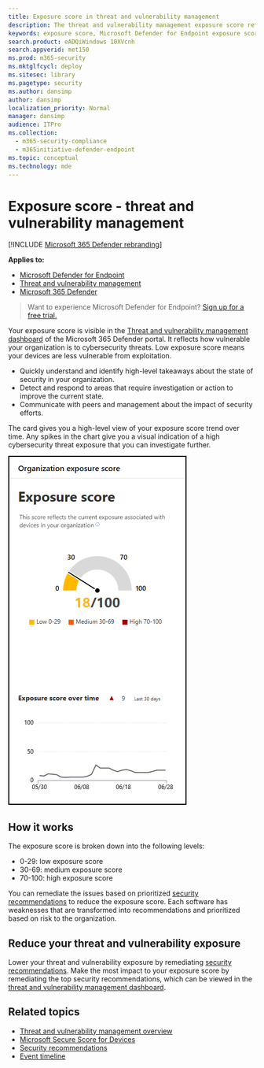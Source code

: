 ```yaml
---
title: Exposure score in threat and vulnerability management
description: The threat and vulnerability management exposure score reflects how vulnerable your organization is to cybersecurity threats.
keywords: exposure score, Microsoft Defender for Endpoint exposure score, Microsoft Defender for Endpoint tvm exposure score, organization exposure score, tvm organization exposure score, threat and vulnerability management, Microsoft Defender for Endpoint
search.product: eADQiWindows 10XVcnh
search.appverid: met150
ms.prod: m365-security
ms.mktglfcycl: deploy
ms.sitesec: library
ms.pagetype: security
ms.author: dansimp
author: dansimp
localization_priority: Normal
manager: dansimp
audience: ITPro
ms.collection: 
  - m365-security-compliance
  - m365initiative-defender-endpoint
ms.topic: conceptual
ms.technology: mde
---
```

# Exposure score - threat and vulnerability management

[!INCLUDE [Microsoft 365 Defender rebranding](../../includes/microsoft-defender.md)]

**Applies to:**

- [Microsoft Defender for Endpoint](https://go.microsoft.com/fwlink/?linkid=2154037)
- [Threat and vulnerability management](next-gen-threat-and-vuln-mgt.md)
- [Microsoft 365 Defender](https://go.microsoft.com/fwlink/?linkid=2118804)

> Want to experience Microsoft Defender for Endpoint? [Sign up for a free trial.](https://signup.microsoft.com/create-account/signup?products=7f379fee-c4f9-4278-b0a1-e4c8c2fcdf7e&ru=https://aka.ms/MDEp2OpenTrial?ocid=docs-wdatp-portaloverview-abovefoldlink)

Your exposure score is visible in the [Threat and vulnerability management dashboard](tvm-dashboard-insights.md) of the Microsoft 365 Defender portal. It reflects how vulnerable your organization is to cybersecurity threats. Low exposure score means your devices are less vulnerable from exploitation.

- Quickly understand and identify high-level takeaways about the state of security in your organization.
- Detect and respond to areas that require investigation or action to improve the current state.
- Communicate with peers and management about the impact of security efforts.

The card gives you a high-level view of your exposure score trend over time. Any spikes in the chart give you a visual indication of a high cybersecurity threat exposure that you can investigate further.

![Exposure score card](images/tvm_exp_score.png)

## How it works

The exposure score is broken down into the following levels:

- 0-29: low exposure score
- 30-69: medium exposure score
- 70-100: high exposure score

You can remediate the issues based on prioritized [security recommendations](tvm-security-recommendation.md) to reduce the exposure score. Each software has weaknesses that are transformed into recommendations and prioritized based on risk to the organization.

## Reduce your threat and vulnerability exposure

Lower your threat and vulnerability exposure by remediating [security recommendations](tvm-security-recommendation.md). Make the most impact to your exposure score by remediating the top security recommendations, which can be viewed in the [threat and vulnerability management dashboard](tvm-dashboard-insights.md).

## Related topics

- [Threat and vulnerability management overview](next-gen-threat-and-vuln-mgt.md)
- [Microsoft Secure Score for Devices](tvm-microsoft-secure-score-devices.md)
- [Security recommendations](tvm-security-recommendation.md)
- [Event timeline](threat-and-vuln-mgt-event-timeline.md)
